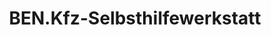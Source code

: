 ---
title: "BEN.Kfz-Selbsthilfewerkstatt"
url: /magdeburg/ben-kfz-selbsthilfewerkstatt/
shop: Autowerkstatt
---